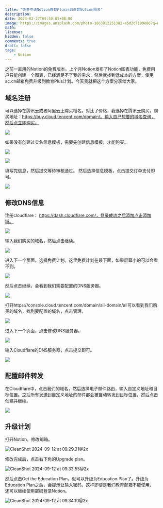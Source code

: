```yaml
---
title: "免费申请Notion教育Plus计划白嫖Notion图表"
description: 
date: 2024-02-27T09:40:05+08:00
image: https://images.unsplash.com/photo-1663813251302-e5d2c7199e86?q=80&w=2660&auto=format&fit=crop&ixlib=rb-4.0.3&ixid=M3wxMjA3fDB8MHxwaG90by1wYWdlfHx8fGVufDB8fHx8fA%3D%3D
math: 
license: 
hidden: false
comments: true
draft: false
tags:
    - Notion
---
```


之前一直用的Notion的免费版本，上个月Notion发布了Notion图表功能，免费用户只能创建一个图表，已经满足不了我的需求，然后就找到低成本的方案，使用ac.cn邮箱免费升级到教育Plus计划。今天我就把这个方案分享给大家。

## 域名注册

可以选择在腾讯云或者阿里云上购买域名。对比了价格，我选择在腾讯云购买，购买地址：https://buy.cloud.tencent.com/domain/。输入自己想要的域名查询，然后点立即购买。

![](https://images.malinkang.com/2024/09/224855aa31500f3045d2214112230f4f.png)

如果没有创建过实名信息模板，需要先创建信息模板，才能购买。

![](https://images.malinkang.com/2024/09/d1770cb4fdeb500c0bd1100c6b3bfe2f.png)

![](https://images.malinkang.com/2024/09/620852f733f34ada42c63498dbccff05.png)

填写完信息，然后提交等待审核通过。 然后选择信息模板，点击提交订单支付即可。

![](https://images.malinkang.com/2024/09/ab1a441162f1f36bac733f95a674bb07.png)

## 修改DNS信息

注册cloudflare： https://dash.cloudflare.com/，登录成功之后添加点击添加域。

![](https://images.malinkang.com/2024/09/6d247f00849fea4816b5ec8ba5f641d4.png)

输入我们购买的域名，然后点击继续。

![](https://images.malinkang.com/2024/09/3f476e2164c92e153efe6c31cc6b0f4c.png)

进入下一个页面，选择免费计划。这里免费计划在最下面，如果屏幕小的可以会看不到。

![](https://images.malinkang.com/2024/09/0f888391cc92f7c766a6b6826b6f6c46.png)

然后点击继续，会看到我们需要配置的DNS服务器。

![](https://images.malinkang.com/2024/09/b176e6958691d4c611989b2afead6574.png)

打开https://console.cloud.tencent.com/domain/all-domain/all可以看到我们购买的域名，找到要配置的域名，点击管理。

![](https://images.malinkang.com/2024/09/7af620e6a137d7b11833ac6b1e2229e9.png)

进入下一个页面，点击修改DNS服务器。

![](https://images.malinkang.com/2024/09/d89150e9245af7c38a33def3f1c414d6.png)

输入Cloudflare的DNS服务器，点击提交即可。

![](https://images.malinkang.com/2024/09/34f8855d0b5a5da3d6f7f62255513d5b.png)

## 配置邮件转发

在Cloudflare中，点击我们的域名，然后选择电子邮件路由，输入自定义地址和目标位置。之后所有发送到自定义地址的邮件都会被自动转发到目标位置，然后点击创建并继续。

![](https://images.malinkang.com/2024/09/04b326d138ee1033a8d02450c0eea69d.png)

## 升级计划

打开Notion，修改邮箱。

![CleanShot 2024-09-12 at 09.29.31@2x](https://images.malinkang.com/2024/09/661aaa5c2b7113b4814caba988dc390c.png)

修改完成后，点击右下角的Upgrade plan。

![CleanShot 2024-09-12 at 09.33.55@2x](https://images.malinkang.com/2024/09/ad302b67832fae717f8fd04d559d5df0.png)

然后点击Get the Education Plan，就可以升级为Education Plan了。升级为Education Plan之后，会提示让输入密码，这样即便是我们教育邮箱不能使用，还可以继续使用密码登录Notion。

![CleanShot 2024-09-12 at 09.34.10@2x](https://images.malinkang.com/2024/09/00832d2ff5739fa553367303d1f3bd19.png)